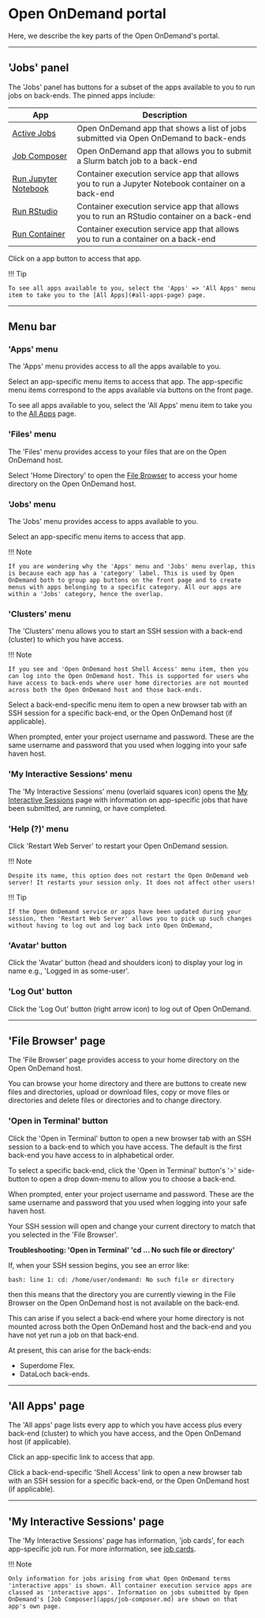 # Open OnDemand portal

Here, we describe the key parts of the Open OnDemand's portal.

---

## 'Jobs' panel

The 'Jobs' panel has buttons for a subset of the apps available to you to run jobs on back-ends. The pinned apps include:

| App | Description |
| --- | ----------- |
| [Active Jobs](apps/active-jobs.md) | Open OnDemand app that shows a list of jobs submitted via Open OnDemand to back-ends |
| [Job Composer](apps/job-composer.md) | Open OnDemand app that allows you to submit a Slurm batch job to a back-end |
| [Run Jupyter Notebook](apps/jupyter-app.md) | Container execution service app that allows you to run a Jupyter Notebook container on a back-end |
| [Run RStudio](apps/rstudio-app.md) | Container execution service app that allows you to run an RStudio container on a back-end |
| [Run Container](apps/container-app.md) | Container execution service app that allows you to run a container on a back-end |

Click on a app button to access that app.

!!! Tip

    To see all apps available to you, select the 'Apps' => 'All Apps' menu item to take you to the [All Apps](#all-apps-page) page.

---

## Menu bar

### 'Apps' menu

The 'Apps' menu provides access to all the apps available to you.

Select an app-specific menu items to access that app. The app-specific menu items correspond to the apps available via buttons on the front page.

To see all apps available to you, select the 'All Apps' menu item to take you to the [All Apps](#all-apps-page) page.

### 'Files' menu

The 'Files' menu provides access to your files that are on the Open OnDemand host.

Select 'Home Directory' to open the [File Browser](#file-browser-page) to access your home directory on the Open OnDemand host.

### 'Jobs' menu

The 'Jobs' menu provides access to apps available to you.

Select an app-specific menu items to access that app.

!!! Note

    If you are wondering why the 'Apps' menu and 'Jobs' menu overlap, this is because each app has a 'category' label. This is used by Open OnDemand both to group app buttons on the front page and to create menus with apps belonging to a specific category. All our apps are within a 'Jobs' category, hence the overlap.

### 'Clusters' menu

The 'Clusters' menu allows you to start an SSH session with a back-end (cluster) to which you have access.

!!! Note

    If you see and 'Open OnDemand host Shell Access' menu item, then you can log into the Open OnDemand host. This is supported for users who have access to back-ends where user home directories are not mounted across both the Open OnDemand host and those back-ends.

Select a back-end-specific menu item to open a new browser tab with an SSH session for a specific back-end, or the Open OnDemand host (if applicable).

When prompted, enter your project username and password. These are the same username and password that you used when logging into your safe haven host.

### 'My Interactive Sessions' menu

The 'My Interactive Sessions' menu (overlaid squares icon) opens the [My Interactive Sessions](#my-interactive-sessions-page) page with information on app-specific jobs that have been submitted, are running, or have completed.

### 'Help (?)' menu

Click 'Restart Web Server' to restart your Open OnDemand session.

!!! Note

    Despite its name, this option does not restart the Open OnDemand web server! It restarts your session only. It does not affect other users!

!!! Tip

    If the Open OnDemand service or apps have been updated during your session, then 'Restart Web Server' allows you to pick up such changes without having to log out and log back into Open OnDemand,

### 'Avatar' button

Click the 'Avatar' button (head and shoulders icon) to display your log in name e.g., 'Logged in as some-user'.

### 'Log Out' button

Click the 'Log Out' button (right arrow icon) to log out of Open OnDemand.

---

## 'File Browser' page

The 'File Browser' page provides access to your home directory on the Open OnDemand host.

You can browse your home directory and there are buttons to create new files and directories, upload or download files, copy or move files or directories and delete files or directories and to change directory.

### 'Open in Terminal' button

Click the 'Open in Terminal' button to open a new browser tab with an SSH session to a back-end to which you have access. The default is the first back-end you have access to in alphabetical order.

To select a specific back-end, click the 'Open in Terminal' button's '>' side-button to open a drop down-menu to allow you to choose a back-end.

When prompted, enter your project username and password. These are the same username and password that you used when logging into your safe haven host.

Your SSH session will open and change your current directory to match that you selected in the 'File Browser'.

**Troubleshooting: 'Open in Terminal' 'cd ... No such file or directory'**

If, when your SSH session begins, you see an error like:
```
bash: line 1: cd: /home/user/ondemand: No such file or directory
```
then this means that the directory you are currently viewing in the File Browser on the Open OnDemand host is not available on the back-end.

This can arise if you select a back-end where your home directory is not mounted across both the Open OnDemand host and the back-end and you have not yet run a job on that back-end.

At present, this can arise for the back-ends:

* Superdome Flex.
* DataLoch back-ends.

---

## 'All Apps' page

The 'All apps' page lists every app to which you have access plus every back-end (cluster) to which you have access, and the Open OnDemand host (if applicable).

Click an app-specific link to access that app.

Click a back-end-specific 'Shell Access' link to open a new browser tab with an SSH session for a specific back-end, or the Open OnDemand host (if applicable).

----

## 'My Interactive Sessions' page

The 'My Interactive Sessions' page has information, 'job cards', for each app-specific job run. For more information, see [job cards](jobs.md#job-cards).

!!! Note

    Only information for jobs arising from what Open OnDemand terms 'interactive apps' is shown. All container execution service apps are classed as 'interactive apps'. Information on jobs submitted by Open OnDemand's [Job Composer](apps/job-composer.md) are shown on that app's own page.
